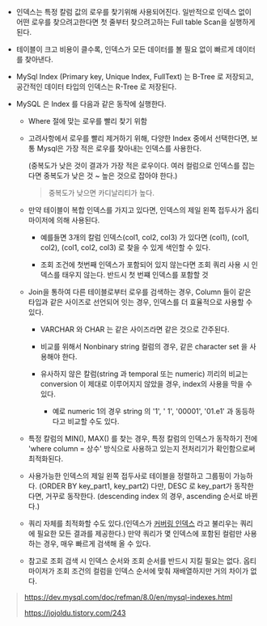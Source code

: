 - 인덱스는 특정 칼럼 값의 로우를 찾기위해 사용되어진다. 일반적으로 인덱스 없이 어떤 로우를 찾으려고한다면 첫 줄부터 찾으려고하는 Full table Scan을 실행하게 된다.

  

- 테이블이 크고 비용이 클수록, 인덱스가 모든 데이터를 볼 필요 없이 빠르게 데이터를 찾아낸다.

  

- MySql Index (Primary key, Unique Index, FullText) 는 B-Tree 로 저장되고, 공간적인 데이터 타입의 인덱스는 R-Tree 로 저장된다.

  

- MySQL 은 Index 를 다음과 같은 동작에 실행한다.

  - Where 절에 맞는 로우를 빨리 찾기 위함

    

  - 고려사항에서 로우를 빨리 제거하기 위해, 다양한 Index 중에서 선택한다면, 보통 Mysql은 가장 적은 로우를 찾아내는 인덱스를 사용한다.

    (중복도가 낮은 것이 결과가 가장 적은 로우이다. 여러 컬럼으로 인덱스를 잡는다면 중복도가 낮은 것 ~ 높은 것으로 잡아야 한다.)

    > 중복도가 낮으면 카디날리티가 높다. 

    

  - 만약 테이블이 복합 인덱스를 가지고 있다면, 인덱스의 제일 왼쪽 접두사가 옵티마이저에 의해 사용된다.

    - 예를들면 3개의 칼럼 인덱스(col1, col2, col3) 가 있다면 (col1), (col1, col2), (col1, col2, col3) 로 찾을 수 있게 색인할 수 있다.

      

    - 조회 조건에 첫번째 인덱스가 포함되어 있지 않는다면 조회 쿼리 사용 시 인덱스를 태우지 않는다. 반드시 첫 번쨰 인덱스를 포함할 것

      

  - Join을 통하여 다른 테이블로부터 로우를 검색하는 경우, Column 들이 같은 타입과 같은 사이즈로 선언되어 잇는 경우, 인덱스를 더 효율적으로 사용할 수 있다. 

    - VARCHAR 와 CHAR 는 같은 사이즈라면 같은 것으로 간주된다.

      

    - 비교를 위해서 Nonbinary string 컬럼의 경우, 같은 character set 을 사용해야 한다.

      

    - 유사하지 않은 칼럼(string 과 temporal 또는 numeric) 끼리의 비교는 conversion 이 제대로 이루어지지 않았을 경우, index의 사용을 막을 수 있다.

      - 예로 numeric 1의 경우 string 의 '1', ' 1', '00001', '01.e1' 과 동등하다고 비교할 수도 있다.

        

  - 특정 칼럼의 MIN(), MAX() 를 찾는 경우, 특정 칼럼의 인덱스가 동작하기 전에 'where column = 상수' 방식으로 사용하고 있는지 전처리기가 확인함으로써 최적화된다. 

    

  - 사용가능한 인덱스의 제일 왼쪽 접두사로 테이블을 정렬하고 그룹핑이 가능하다. (ORDER BY key_part1, key_part2) 다만, DESC 로 key_part가 동작한다면, 거꾸로 동작한다. (descending index 의 경우, ascending 순서로 바뀐다.)

    

  - 쿼리 자체를 최적화할 수도 있다.(인덱스가 [커버링 인덱스](https://dev.mysql.com/doc/refman/8.0/en/glossary.html#glos_covering_index) 라고 불리우는 쿼리에 필요한 모든 결과를 제공한다.) 만약 쿼리가 몇 인덱스에 포함된 컬럼만 사용하는 경우, 매우 빠르게 검색해 올 수 있다.

    

  - 참고로 조회 검색 시 인덱스 순서와 조회 순서를 반드시 지킬 필요는 없다.  옵티마이저가 조회 조건의 컬럼을 인덱스 순서에 맞춰 재배열하지만 거의 차이가 없다.

    

> https://dev.mysql.com/doc/refman/8.0/en/mysql-indexes.html
>
> https://jojoldu.tistory.com/243